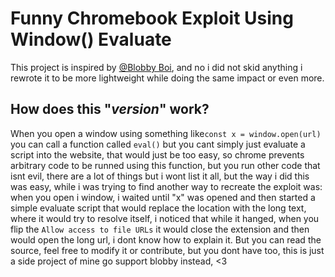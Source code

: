 
# **F**unny **C**hromebook **E**xploit **U**sing **W**indow() **E**valuate

This project is inspired by [@Blobby Boi](https://github.com/Blobby-Boi), and no i did not skid anything i rewrote it to be more lightweight while doing the same impact or even more.



## How does this "***version***" work?
When you open a window using something like`const x = window.open(url)` you can call a function called `eval()` but you cant simply just evaluate a script into the website, that would just be too easy, so chrome prevents arbitrary code to be runned using this function, but you run other code that isnt evil, there are a lot of things but i wont list it all, but the way i did this was easy, while i was trying to find another way to recreate the exploit was: when you open i window, i waited until "x" was opened and then started a simple evaluate script that would replace the location with the long text, where it would try to resolve itself, i noticed that while it hanged, when you flip the ```Allow access to file URLs``` it would close the extension and then would open the long url, i dont know how to explain it. But you can read the source, feel free to modify it or contribute, but you dont have too, this is just a side project of mine go support blobby instead, <3

